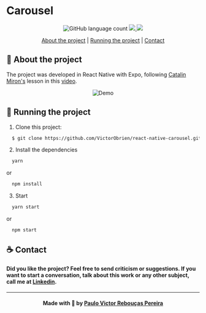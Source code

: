 # Carousel

<p align="center">
    <img alt="GitHub language count" src="https://img.shields.io/github/languages/count/VictorObrien/daily-code?color=%2304D361">           
  <a aria-label="Repositórios Git" href="https://github.com/VictorObrien/">
    <img src="https://img.shields.io/badge/Github-VictorObrien-success?logo=github"></img>
  </a>
  <a aria-label="LinkedIn" href="https://www.linkedin.com/in/paulo-victor-rebou%C3%A7as-pereira-a6a72aa8/">
    <img src="http://img.shields.io/badge/LinkedIn-/PauloVictorRebouças-informational?logo=linkedin"></img>
  </a>
</p>

<p align="center">
  <a href="#sobre">About the project</a> | 
  <a href="#run">Running the project</a> | 
  <a href="#contato">Contact</a>
</p>

<a id="sobre"></a>

## :rocket: About the project


The project was developed in React Native with Expo, following [Catalin Miron's](https://www.youtube.com/channel/UCTcH04SRuyedaSuuQVeAcdg) lesson in this [video](https://www.youtube.com/watch?v=gOj4BlzYF4A).

<p align="center">
  <img alt="Demo" src=".github/demo.gif" />
</p>

<a id="run"></a>

## :running: Running the project

1. Clone this project:

```sh
  $ git clone https://github.com/VictorObrien/react-native-carousel.git
```

2. Install the dependencies

```sh
  yarn
```
or

```sh
  npm install
```

3. Start


```sh
  yarn start
```
or

```sh
  npm start
```



<a id="contato"></a>

## :coffee: Contact

<h4>
    Did you like the project? Feel free to send criticism or suggestions. If you want to start a conversation, talk about this work or any other subject, call me at <a href="https://www.linkedin.com/in/paulo-victor-rebou%C3%A7as-pereira-a6a72aa8/" target="_blank">Linkedin</a>.
</h4>

---

<h4 align="center">
    Made with 💜 by <a href="www.linkedin.com/in/paulo-victor-rebou%C3%A7as-pereira-a6a72aa8/" target="_blank">Paulo Victor Rebouças Pereira</a>
</h4>
